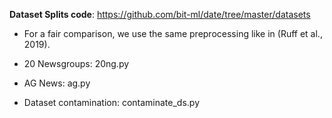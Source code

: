 **Dataset Splits code**: https://github.com/bit-ml/date/tree/master/datasets

* For a fair comparison, we use the same preprocessing like in (Ruff et al., 2019).

* 20 Newsgroups: 20ng.py

* AG News: ag.py

* Dataset contamination: contaminate_ds.py
